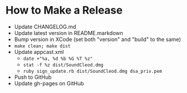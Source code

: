 # How to Make a Release

- Update CHANGELOG.md
- Update latest version in README.markdown
- Bump version in XCode (set both "version" and "build" to the same)
- `make clean; make dist`
- Update appcast.xml
  - `date +"%a, %d %b %G %T %z"`
  - `stat -f %z dist/SoundCleod.dmg`
  - `ruby sign_update.rb dist/SoundCleod.dmg dsa_priv.pem`
- Push to GitHub
- Update gh-pages on GitHub
